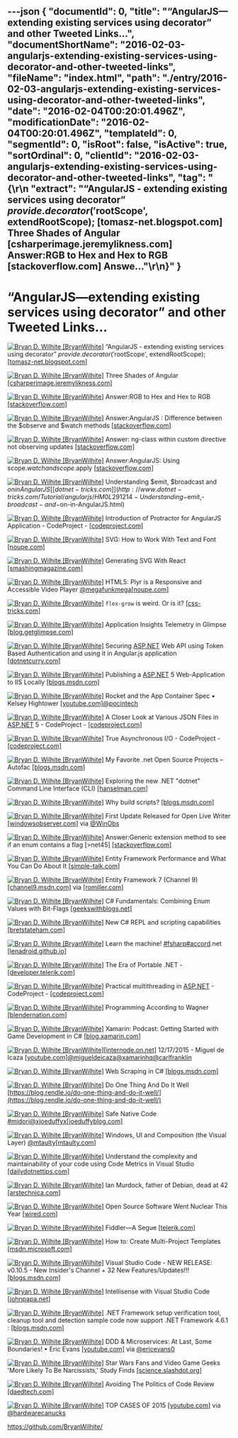 ---json
{
  "documentId": 0,
  "title": "“AngularJS—extending existing services using decorator” and other Tweeted Links…",
  "documentShortName": "2016-02-03-angularjs-extending-existing-services-using-decorator-and-other-tweeted-links",
  "fileName": "index.html",
  "path": "./entry/2016-02-03-angularjs-extending-existing-services-using-decorator-and-other-tweeted-links",
  "date": "2016-02-04T00:20:01.496Z",
  "modificationDate": "2016-02-04T00:20:01.496Z",
  "templateId": 0,
  "segmentId": 0,
  "isRoot": false,
  "isActive": true,
  "sortOrdinal": 0,
  "clientId": "2016-02-03-angularjs-extending-existing-services-using-decorator-and-other-tweeted-links",
  "tag": "{\r\n  \"extract\": \"“AngularJS - extending existing services using decorator” $provide.decorator('$rootScope', extendRootScope); [tomasz-net.blogspot.com]  Three Shades of Angular [csharperimage.jeremylikness.com]  Answer:RGB to Hex and Hex to RGB [stackoverflow.com]  Answe...\"\r\n}"
}
---

# “AngularJS—extending existing services using decorator” and other Tweeted Links…

[<img alt="Bryan D. Wilhite [BryanWilhite]" src="https://songhay.blob.core.windows.net/shared-social-twitter/BryanWilhite.jpeg">](http://songhayblog.azurewebsites.net/ "Bryan D. Wilhite [BryanWilhite]") “AngularJS - extending existing services using decorator” $provide.decorator('$rootScope', extendRootScope); [[tomasz-net.blogspot.com]](http://tomasz-net.blogspot.com/2015/02/angularjs-extending-existing-services.html)

[<img alt="Bryan D. Wilhite [BryanWilhite]" src="https://songhay.blob.core.windows.net/shared-social-twitter/BryanWilhite.jpeg">](http://songhayblog.azurewebsites.net/ "Bryan D. Wilhite [BryanWilhite]") Three Shades of Angular [[csharperimage.jeremylikness.com]](http://csharperimage.jeremylikness.com/2015/12/three-shades-of-angular.html)

[<img alt="Bryan D. Wilhite [BryanWilhite]" src="https://songhay.blob.core.windows.net/shared-social-twitter/BryanWilhite.jpeg">](http://songhayblog.azurewebsites.net/ "Bryan D. Wilhite [BryanWilhite]") Answer:RGB to Hex and Hex to RGB [[stackoverflow.com]](http://stackoverflow.com/questions/5623838/rgb-to-hex-and-hex-to-rgb/5624139?stw=2#5624139)

[<img alt="Bryan D. Wilhite [BryanWilhite]" src="https://songhay.blob.core.windows.net/shared-social-twitter/BryanWilhite.jpeg">](http://songhayblog.azurewebsites.net/ "Bryan D. Wilhite [BryanWilhite]") Answer:AngularJS : Difference between the $observe and $watch methods [[stackoverflow.com]](http://stackoverflow.com/questions/14876112/angularjs-difference-between-the-observe-and-watch-methods/14907826?stw=2#14907826)

[<img alt="Bryan D. Wilhite [BryanWilhite]" src="https://songhay.blob.core.windows.net/shared-social-twitter/BryanWilhite.jpeg">](http://songhayblog.azurewebsites.net/ "Bryan D. Wilhite [BryanWilhite]") Answer: ng-class within custom directive not observing updates [[stackoverflow.com]](http://stackoverflow.com/questions/20456057/ng-class-within-custom-directive-not-observing-updates/20458806?stw=2#20458806)

[<img alt="Bryan D. Wilhite [BryanWilhite]" src="https://songhay.blob.core.windows.net/shared-social-twitter/BryanWilhite.jpeg">](http://songhayblog.azurewebsites.net/ "Bryan D. Wilhite [BryanWilhite]") Answer:AngularJS: Using scope.$watch and scope.$apply [[stackoverflow.com]](http://stackoverflow.com/questions/15112584/using-scope-watch-and-scope-apply-in-angularjs/15113029?stw=2#15113029)

[<img alt="Bryan D. Wilhite [BryanWilhite]" src="https://songhay.blob.core.windows.net/shared-social-twitter/BryanWilhite.jpeg">](http://songhayblog.azurewebsites.net/ "Bryan D. Wilhite [BryanWilhite]") Understanding $emit, $broadcast and $on in AngularJS [[dotnet-tricks.com]](http://www.dotnet-tricks.com/Tutorial/angularjs/HM0L291214-Understanding-$emit,-$broadcast-and-$on-in-AngularJS.html)

[<img alt="Bryan D. Wilhite [BryanWilhite]" src="https://songhay.blob.core.windows.net/shared-social-twitter/BryanWilhite.jpeg">](http://songhayblog.azurewebsites.net/ "Bryan D. Wilhite [BryanWilhite]") Introduction of Protractor for AngularJS Application - CodeProject - [[codeproject.com]](http://www.codeproject.com/Articles/1066164/Introduction-of-Protractor-for-AngularJS-Applicati)

[<img alt="Bryan D. Wilhite [BryanWilhite]" src="https://songhay.blob.core.windows.net/shared-social-twitter/BryanWilhite.jpeg">](http://songhayblog.azurewebsites.net/ "Bryan D. Wilhite [BryanWilhite]") SVG: How to Work With Text and Font [[noupe.com]](http://www.noupe.com/design/svg-how-to-work-with-text-and-font-94461.html)

[<img alt="Bryan D. Wilhite [BryanWilhite]" src="https://songhay.blob.core.windows.net/shared-social-twitter/BryanWilhite.jpeg">](http://songhayblog.azurewebsites.net/ "Bryan D. Wilhite [BryanWilhite]") Generating SVG With React [[smashingmagazine.com]](https://www.smashingmagazine.com/2015/12/generating-svg-with-react/)

[<img alt="Bryan D. Wilhite [BryanWilhite]" src="https://songhay.blob.core.windows.net/shared-social-twitter/BryanWilhite.jpeg">](http://songhayblog.azurewebsites.net/ "Bryan D. Wilhite [BryanWilhite]") HTML5: Plyr is a Responsive and Accessible Video Player [@megafunkmega](http://twitter.com/megafunkmega)[[noupe.com]](http://www.noupe.com/design/html5-plyr-is-a-responsive-and-accessible-video-player-94389.html)

[<img alt="Bryan D. Wilhite [BryanWilhite]" src="https://songhay.blob.core.windows.net/shared-social-twitter/BryanWilhite.jpeg">](http://songhayblog.azurewebsites.net/ "Bryan D. Wilhite [BryanWilhite]") `flex-grow` is weird. Or is it? [[css-tricks.com]](https://css-tricks.com/flex-grow-is-weird/)

[<img alt="Bryan D. Wilhite [BryanWilhite]" src="https://songhay.blob.core.windows.net/shared-social-twitter/BryanWilhite.jpeg">](http://songhayblog.azurewebsites.net/ "Bryan D. Wilhite [BryanWilhite]") Application Insights Telemetry in Glimpse [[blog.getglimpse.com]](http://blog.getglimpse.com/2015/12/15/application-insights-telemetry-in-glimpse/)

[<img alt="Bryan D. Wilhite [BryanWilhite]" src="https://songhay.blob.core.windows.net/shared-social-twitter/BryanWilhite.jpeg">](http://songhayblog.azurewebsites.net/ "Bryan D. Wilhite [BryanWilhite]") Securing [ASP.NET](http://www.asp.net/) Web API using Token Based Authentication and using it in Angular.js application [[dotnetcurry.com]](http://www.dotnetcurry.com/aspnet/1223/secure-aspnet-web-api-using-tokens-owin-angularjs)

[<img alt="Bryan D. Wilhite [BryanWilhite]" src="https://songhay.blob.core.windows.net/shared-social-twitter/BryanWilhite.jpeg">](http://songhayblog.azurewebsites.net/ "Bryan D. Wilhite [BryanWilhite]") Publishing a [ASP.NET](http://www.asp.net/) 5 Web-Application to IIS Locally [[blogs.msdn.com]](http://blogs.msdn.com/b/abhinaba/archive/2015/12/22/publishing-a-asp-net-5-web-application-to-iis-locally.aspx)

[<img alt="Bryan D. Wilhite [BryanWilhite]" src="https://songhay.blob.core.windows.net/shared-social-twitter/BryanWilhite.jpeg">](http://songhayblog.azurewebsites.net/ "Bryan D. Wilhite [BryanWilhite]") Rocket and the App Container Spec • Kelsey Hightower [[youtube.com]](https://www.youtube.com/watch?v=M6B9BMYciIw&feature=youtu.be)[@pocintech](http://twitter.com/pocintech)

[<img alt="Bryan D. Wilhite [BryanWilhite]" src="https://songhay.blob.core.windows.net/shared-social-twitter/BryanWilhite.jpeg">](http://songhayblog.azurewebsites.net/ "Bryan D. Wilhite [BryanWilhite]") A Closer Look at Various JSON Files in [ASP.NET](http://www.asp.net/) 5 - CodeProject - [[codeproject.com]](http://www.codeproject.com/Articles/1065185/A-Closer-Look-at-Various-JSON-Files-in-ASP-NET)

[<img alt="Bryan D. Wilhite [BryanWilhite]" src="https://songhay.blob.core.windows.net/shared-social-twitter/BryanWilhite.jpeg">](http://songhayblog.azurewebsites.net/ "Bryan D. Wilhite [BryanWilhite]") True Asynchronous I/O - CodeProject - [[codeproject.com]](http://www.codeproject.com/Articles/1067617/True-Asynchronous-I-O)

[<img alt="Bryan D. Wilhite [BryanWilhite]" src="https://songhay.blob.core.windows.net/shared-social-twitter/BryanWilhite.jpeg">](http://songhayblog.azurewebsites.net/ "Bryan D. Wilhite [BryanWilhite]") My Favorite .net Open Source Projects – Autofac [[blogs.msdn.com]](http://blogs.msdn.com/b/cdndevs/archive/2015/12/15/my-favorite-net-open-source-projects-autofac.aspx)

[<img alt="Bryan D. Wilhite [BryanWilhite]" src="https://songhay.blob.core.windows.net/shared-social-twitter/BryanWilhite.jpeg">](http://songhayblog.azurewebsites.net/ "Bryan D. Wilhite [BryanWilhite]") Exploring the new .NET "dotnet" Command Line Interface (CLI) [[hanselman.com]](http://www.hanselman.com/blog/ExploringTheNewNETDotnetCommandLineInterfaceCLI.aspx)

[<img alt="Bryan D. Wilhite [BryanWilhite]" src="https://songhay.blob.core.windows.net/shared-social-twitter/BryanWilhite.jpeg">](http://songhayblog.azurewebsites.net/ "Bryan D. Wilhite [BryanWilhite]") Why build scripts? [[blogs.msdn.com]](http://blogs.msdn.com/b/cdndevs/archive/2015/12/22/why-build-scripts.aspx)

[<img alt="Bryan D. Wilhite [BryanWilhite]" src="https://songhay.blob.core.windows.net/shared-social-twitter/BryanWilhite.jpeg">](http://songhayblog.azurewebsites.net/ "Bryan D. Wilhite [BryanWilhite]") First Update Released for Open Live Writer [[windowsobserver.com]](http://www.windowsobserver.com/2015/12/23/first-update-released-for-open-live-writer/) via [@WinObs](http://twitter.com/WinObs)

[<img alt="Bryan D. Wilhite [BryanWilhite]" src="https://songhay.blob.core.windows.net/shared-social-twitter/BryanWilhite.jpeg">](http://songhayblog.azurewebsites.net/ "Bryan D. Wilhite [BryanWilhite]") Answer:Generic extension method to see if an enum contains a flag [>net45] [[stackoverflow.com]](http://stackoverflow.com/questions/4108828/generic-extension-method-to-see-if-an-enum-contains-a-flag/4108907?stw=2#4108907)

[<img alt="Bryan D. Wilhite [BryanWilhite]" src="https://songhay.blob.core.windows.net/shared-social-twitter/BryanWilhite.jpeg">](http://songhayblog.azurewebsites.net/ "Bryan D. Wilhite [BryanWilhite]") Entity Framework Performance and What You Can Do About It [[simple-talk.com]](https://www.simple-talk.com/dotnet/.net-tools/entity-framework-performance-and-what-you-can-do-about-it/)

[<img alt="Bryan D. Wilhite [BryanWilhite]" src="https://songhay.blob.core.windows.net/shared-social-twitter/BryanWilhite.jpeg">](http://songhayblog.azurewebsites.net/ "Bryan D. Wilhite [BryanWilhite]") Entity Framework 7 (Channel 9) [[channel9.msdn.com]](https://channel9.msdn.com/Events/ASPNET-Events/ASPNET-Fall-Sessions/Entity-Framework-7) via [[romiller.com]](http://romiller.com)

[<img alt="Bryan D. Wilhite [BryanWilhite]" src="https://songhay.blob.core.windows.net/shared-social-twitter/BryanWilhite.jpeg">](http://songhayblog.azurewebsites.net/ "Bryan D. Wilhite [BryanWilhite]") C# Fundamentals: Combining Enum Values with Bit-Flags [[geekswithblogs.net]](http://geekswithblogs.net/BlackRabbitCoder/archive/2010/07/22/c-fundamentals-combining-enum-values-with-bit-flags.aspx)

[<img alt="Bryan D. Wilhite [BryanWilhite]" src="https://songhay.blob.core.windows.net/shared-social-twitter/BryanWilhite.jpeg">](http://songhayblog.azurewebsites.net/ "Bryan D. Wilhite [BryanWilhite]") New C# REPL and scripting capabilities [[bretstateham.com]](http://bretstateham.com/new-c-repl-and-scripting-capabilities/)

[<img alt="Bryan D. Wilhite [BryanWilhite]" src="https://songhay.blob.core.windows.net/shared-social-twitter/BryanWilhite.jpeg">](http://songhayblog.azurewebsites.net/ "Bryan D. Wilhite [BryanWilhite]") Learn the machine! [#fsharp](http://search.twitter.com/search?q=%23fsharp)[#accord](http://search.twitter.com/search?q=%23accord).net [[lenadroid.github.io]](https://lenadroid.github.io/posts/machine-learning-fsharp-accorddotnet.html)

[<img alt="Bryan D. Wilhite [BryanWilhite]" src="https://songhay.blob.core.windows.net/shared-social-twitter/BryanWilhite.jpeg">](http://songhayblog.azurewebsites.net/ "Bryan D. Wilhite [BryanWilhite]") The Era of Portable .NET - [[developer.telerik.com]](http://developer.telerik.com/featured/the-era-of-portable-net/)

[<img alt="Bryan D. Wilhite [BryanWilhite]" src="https://songhay.blob.core.windows.net/shared-social-twitter/BryanWilhite.jpeg">](http://songhayblog.azurewebsites.net/ "Bryan D. Wilhite [BryanWilhite]") Practical multithreading in [ASP.NET](http://www.asp.net/) - CodeProject - [[codeproject.com]](http://www.codeproject.com/Articles/1067678/Practical-multithreading-in-ASP-NET)

[<img alt="Bryan D. Wilhite [BryanWilhite]" src="https://songhay.blob.core.windows.net/shared-social-twitter/BryanWilhite.jpeg">](http://songhayblog.azurewebsites.net/ "Bryan D. Wilhite [BryanWilhite]") Programming According to Wagner [[blendernation.com]](http://www.blendernation.com/2016/01/03/programming-according-wagner/)

[<img alt="Bryan D. Wilhite [BryanWilhite]" src="https://songhay.blob.core.windows.net/shared-social-twitter/BryanWilhite.jpeg">](http://songhayblog.azurewebsites.net/ "Bryan D. Wilhite [BryanWilhite]") Xamarin: Podcast: Getting Started with Game Development in C# [[blog.xamarin.com]](https://blog.xamarin.com/podcast-getting-started-with-game-development-in-c/)

[<img alt="Bryan D. Wilhite [BryanWilhite]" src="https://songhay.blob.core.windows.net/shared-social-twitter/BryanWilhite.jpeg">](http://songhayblog.azurewebsites.net/ "Bryan D. Wilhite [BryanWilhite]")[[internode.on.net]](http://www.internode.on.net/) 12/17/2015 - Miguel de Icaza [[youtube.com]](https://www.youtube.com/watch?v=6p6-FMZRiAc&feature=youtu.be)[@migueldeicaza](http://twitter.com/migueldeicaza)[@xamarinhq](http://twitter.com/xamarinhq)[@carlfranklin](http://twitter.com/carlfranklin)

[<img alt="Bryan D. Wilhite [BryanWilhite]" src="https://songhay.blob.core.windows.net/shared-social-twitter/BryanWilhite.jpeg">](http://songhayblog.azurewebsites.net/ "Bryan D. Wilhite [BryanWilhite]") Web Scraping in C# [[blogs.msdn.com]](http://blogs.msdn.com/b/cdndevs/archive/2015/12/17/web-scraping-in-c.aspx)

[<img alt="Bryan D. Wilhite [BryanWilhite]" src="https://songhay.blob.core.windows.net/shared-social-twitter/BryanWilhite.jpeg">](http://songhayblog.azurewebsites.net/ "Bryan D. Wilhite [BryanWilhite]") Do One Thing And Do It Well [https://blog.rendle.io/do-one-thing-and-do-it-well/](https://blog.rendle.io/do-one-thing-and-do-it-well/)

[<img alt="Bryan D. Wilhite [BryanWilhite]" src="https://songhay.blob.core.windows.net/shared-social-twitter/BryanWilhite.jpeg">](http://songhayblog.azurewebsites.net/ "Bryan D. Wilhite [BryanWilhite]") Safe Native Code [#midori](http://search.twitter.com/search?q=%23midori)[@xjoeduffyx](http://twitter.com/xjoeduffyx)[[joeduffyblog.com]](http://joeduffyblog.com/2015/12/19/safe-native-code/)

[<img alt="Bryan D. Wilhite [BryanWilhite]" src="https://songhay.blob.core.windows.net/shared-social-twitter/BryanWilhite.jpeg">](http://songhayblog.azurewebsites.net/ "Bryan D. Wilhite [BryanWilhite]") Windows, UI and Composition (the Visual Layer) [@mtaulty](http://twitter.com/mtaulty)[[mtaulty.com]](http://mtaulty.com/CommunityServer/blogs/mike_taultys_blog/archive/2015/12/17/windows-ui-and-composition-the-visual-layer.aspx)

[<img alt="Bryan D. Wilhite [BryanWilhite]" src="https://songhay.blob.core.windows.net/shared-social-twitter/BryanWilhite.jpeg">](http://songhayblog.azurewebsites.net/ "Bryan D. Wilhite [BryanWilhite]") Understand the complexity and maintainability of your code using Code Metrics in Visual Studio [[dailydotnettips.com]](http://dailydotnettips.com/2015/12/23/understand-the-complexity-and-maintainability-of-your-code-using-code-metrics-in-visual-studio-cyclomatic-complexity/)

[<img alt="Bryan D. Wilhite [BryanWilhite]" src="https://songhay.blob.core.windows.net/shared-social-twitter/BryanWilhite.jpeg">](http://songhayblog.azurewebsites.net/ "Bryan D. Wilhite [BryanWilhite]") Ian Murdock, father of Debian, dead at 42 [[arstechnica.com]](http://arstechnica.com/information-technology/2015/12/ian-murdock-father-of-debian-dead-at-42/)

[<img alt="Bryan D. Wilhite [BryanWilhite]" src="https://songhay.blob.core.windows.net/shared-social-twitter/BryanWilhite.jpeg">](http://songhayblog.azurewebsites.net/ "Bryan D. Wilhite [BryanWilhite]") Open Source Software Went Nuclear This Year [[wired.com]](http://www.wired.com/2015/12/2015-the-year-that-open-source-software-went-nuclear/)

[<img alt="Bryan D. Wilhite [BryanWilhite]" src="https://songhay.blob.core.windows.net/shared-social-twitter/BryanWilhite.jpeg">](http://songhayblog.azurewebsites.net/ "Bryan D. Wilhite [BryanWilhite]") Fiddler—A Segue [[telerik.com]](http://www.telerik.com/blogs/fiddler-a-segue)

[<img alt="Bryan D. Wilhite [BryanWilhite]" src="https://songhay.blob.core.windows.net/shared-social-twitter/BryanWilhite.jpeg">](http://songhayblog.azurewebsites.net/ "Bryan D. Wilhite [BryanWilhite]") How to: Create Multi-Project Templates [[msdn.microsoft.com]](https://msdn.microsoft.com/en-us/library/ms185308.aspx)

[<img alt="Bryan D. Wilhite [BryanWilhite]" src="https://songhay.blob.core.windows.net/shared-social-twitter/BryanWilhite.jpeg">](http://songhayblog.azurewebsites.net/ "Bryan D. Wilhite [BryanWilhite]") Visual Studio Code - NEW RELEASE: v0.10.5 - New Insider's Channel + 32 New Features/Updates!!! [[blogs.msdn.com]](http://blogs.msdn.com/b/user_ed/archive/2015/12/18/visual-studio-code-new-release-v0-10-5-new-insider-s-channel-32-new-features-updates.aspx)

[<img alt="Bryan D. Wilhite [BryanWilhite]" src="https://songhay.blob.core.windows.net/shared-social-twitter/BryanWilhite.jpeg">](http://songhayblog.azurewebsites.net/ "Bryan D. Wilhite [BryanWilhite]") Intellisense with Visual Studio Code [[johnpapa.net]](http://johnpapa.net/intellisense-witha-visual-studio-code/)

[<img alt="Bryan D. Wilhite [BryanWilhite]" src="https://songhay.blob.core.windows.net/shared-social-twitter/BryanWilhite.jpeg">](http://songhayblog.azurewebsites.net/ "Bryan D. Wilhite [BryanWilhite]") .NET Framework setup verification tool, cleanup tool and detection sample code now support .NET Framework 4.6.1 : [[blogs.msdn.com]](http://blogs.msdn.com/b/astebner/archive/2015/12/18/10661236.aspx)

[<img alt="Bryan D. Wilhite [BryanWilhite]" src="https://songhay.blob.core.windows.net/shared-social-twitter/BryanWilhite.jpeg">](http://songhayblog.azurewebsites.net/ "Bryan D. Wilhite [BryanWilhite]") DDD & Microservices: At Last, Some Boundaries! • Eric Evans [[youtube.com]](https://www.youtube.com/watch?v=yPvef9R3k-M&feature=youtu.be) via [@ericevans0](http://twitter.com/ericevans0)

[<img alt="Bryan D. Wilhite [BryanWilhite]" src="https://songhay.blob.core.windows.net/shared-social-twitter/BryanWilhite.jpeg">](http://songhayblog.azurewebsites.net/ "Bryan D. Wilhite [BryanWilhite]") Star Wars Fans and Video Game Geeks 'More Likely To Be Narcissists,' Study Finds [[science.slashdot.org]](http://science.slashdot.org/story/15/12/26/1648225/star-wars-fans-and-video-game-geeks-more-likely-to-be-narcissists-study-finds?utm_source=feedly1.0mainlinkanon&utm_medium=feed)

[<img alt="Bryan D. Wilhite [BryanWilhite]" src="https://songhay.blob.core.windows.net/shared-social-twitter/BryanWilhite.jpeg">](http://songhayblog.azurewebsites.net/ "Bryan D. Wilhite [BryanWilhite]") Avoiding The Politics of Code Review [[daedtech.com]](http://www.daedtech.com/avoiding-the-politics-of-code-review/)

[<img alt="Bryan D. Wilhite [BryanWilhite]" src="https://songhay.blob.core.windows.net/shared-social-twitter/BryanWilhite.jpeg">](http://songhayblog.azurewebsites.net/ "Bryan D. Wilhite [BryanWilhite]") TOP CASES OF 2015 [[youtube.com]](https://www.youtube.com/watch?v=bA5D6KqA8w8&feature=youtu.be) via [@hardwarecanucks](http://twitter.com/hardwarecanucks)

<https://github.com/BryanWilhite/>
